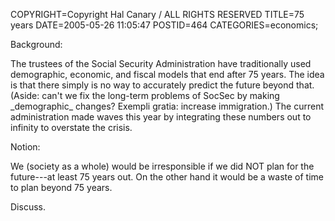 COPYRIGHT=Copyright Hal Canary / ALL RIGHTS RESERVED
TITLE=75 years
DATE=2005-05-26 11:05:47
POSTID=464
CATEGORIES=economics;

Background:

The trustees of the Social Security Administration have traditionally used demographic, economic, and fiscal models that end after 75 years. The idea is that there simply is no way to accurately predict the future beyond that. (Aside: can't we fix the long-term problems of SocSec by making \_demographic\_ changes? Exempli gratia: increase immigration.) The current administration made waves this year by integrating these numbers out to infinity to overstate the crisis.

Notion:

We (society as a whole) would be irresponsible if we did NOT plan for the future---at least 75 years out. On the other hand it would be a waste of time to plan beyond 75 years.

Discuss.
